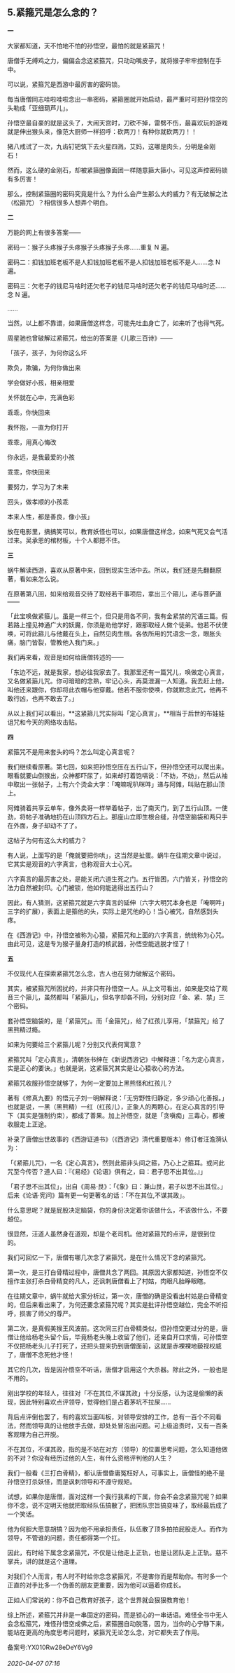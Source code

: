 ## 5.紧箍咒是怎么念的？
**一**


大家都知道，天不怕地不怕的孙悟空，最怕的就是紧箍咒！


唐僧手无缚鸡之力，偏偏会念这紧箍咒，只动动嘴皮子，就将猴子牢牢控制在手中。


可以说，紧箍咒是西游中最厉害的密码锁。 


每当唐僧同志哇啦哇啦念出一串密码，紧箍圈就开始启动，最严重时可把孙悟空的头勒成「亚细葫芦儿」。 


孙悟空最自豪的就是这头了，大闹天宫时，刀砍不掉，雷劈不伤，最喜欢玩的游戏就是伸出猴头来，像范大厨师一样招呼：砍两刀！有种你就砍两刀！！ 


猪八戒试了一次，九齿钉钯筑下去火星四溅，艾妈，这哪是肉头，分明是金刚石！ 


然而，这么硬的金刚石，却被紧箍圈像面团一样随意箍大箍小，可见这声控密码锁有多厉害！ 


那么，控制紧箍圈的密码究竟是什么？为什么会产生那么大的威力？有无破解之法（松箍咒）？相信很多人想弄个明白。


**二**


万能的网上有很多答案—— 


密码一：猴子头疼猴子头疼猴子头疼猴子头疼……重复 N 遍。 


密码二：扣钱加班老板不是人扣钱加班老板不是人扣钱加班老板不是人……念 N 遍。 


密码三：欠老子的钱尼马啥时还欠老子的钱尼马啥时还欠老子的钱尼马啥时还……念 N 遍。 


…… 


当然，以上都不靠谱，如果唐僧这样念，可能先吐血身亡了，如来听了也得气死。


周星驰也曾破解过紧箍咒，给出的答案是《儿歌三百诗》——


「孩子，孩子，为何你这么坏  

欺负，欺骗，为何你做出来  

学会做好小孩，相亲相爱  

关怀就在心中，充满色彩  

乖乖，你快回来  

我怀抱，一直为你打开  

乖乖，用真心悔改  

你永远，是我最爱的小孩  

乖乖，你快回来  

要努力，学习为了未来  

回头，做孝顺的小孩乖  

本来人性，都是善良，像小孩」


放在电影里，搞搞笑可以，教育妖怪也可以，如果唐僧这样念，如来气死又会气活过来。吴承恩的棺材板，十个人都摁不住。


**三**


蜗牛解读西游，喜欢从原著中来，回到现实生活中去。所以，我们还是先翻翻原著，看如来怎么说。 


在原著第八回，如来给观音交待了取经若干事项后，拿出三个箍儿，递与菩萨道——


「此宝唤做紧箍儿。虽是一样三个，但只是用各不同，我有金紧禁的咒语三篇。假若路上撞见神通广大的妖魔，你须是劝他学好，跟那取经人做个徒弟。他若不伏使唤，可将此箍儿与他戴在头上，自然见肉生根。各依所用的咒语念一念，眼胀头痛，脑门皆裂，管教他入我门来。」


我们再来看，观音是如何给唐僧转述的——


「东边不远，就是我家，想必往我家去了。我那里还有一篇咒儿，唤做定心真言，又名做紧箍儿咒。你可暗暗的念熟，牢记心头，再莫泄漏一人知道。我去赶上他，叫他还来跟你，你却将此衣帽与他穿戴。他若不服你使唤，你就默念此咒，他再不敢行凶，也再不敢去了。」


从以上我们可以看出，**这紧箍儿咒实际叫「定心真言」，**相当于后世的布娃娃诅咒和今天的网络攻击贴。


**四**


紧箍咒不是用来套头的吗？怎么叫定心真言呢？ 


我们继续看原著。第七回，如来把孙悟空压在五行山下，但孙悟空还可以爬出来。眼看就要山倒猴出，众神都吓尿了，如来却打着饱嗝说：「不妨，不妨」，然后从袖中取出一张帖子，上有六个烫金大字：「唵嘛呢叭咪吽」递与阿傩，叫贴在那山顶上。 


阿傩骑着共享云单车，像外卖哥一样举着帖子，出了南天门，到了五行山顶。一使劲，将帖子准确地扔在山顶四方石上。那座山立即生根合缝，孙悟空脑袋和两只手在外面，身子却动不了了。


这帖子为何有这么大的威力？


有人说，上面写的是「俺就要把你哄」，这当然是扯蛋。蜗牛在往期文章中说过，它其实是观音的六字真言，也称观音大士心咒。 


六字真言的最厉害之处，是能关闭六道生死之门。五行皆困，六门皆关，孙悟空的法力自然被封印。心门被锁，他如何能逃得出五行山？ 


因此，有人猜测，这紧箍咒就是六字真言的延伸（六字大明咒本身也是「唵啊吽」三字的扩展），表面上是箍他的头，实际上是咒他的心！当心被咒，自然感到头疼。 


在《西游记》中，孙悟空被称为心猿，紧箍咒和上面的六字真言，统统称为心咒。由此可见，这是专为猴子量身打造的核武器，孙悟空能逃脱才怪了！


**五**


不仅现代人在探索紧箍咒怎么念，古人也在努力破解这个密码。 


其实，被紧箍咒所困扰的，并非只有孙悟空一人。从上文可看出，如来是交给了观音三个箍儿，虽然都叫「紧箍儿」，但名字却各不同，分别对应「金、紧、禁」三个密码。 


套孙悟空脑袋的，是「紧箍咒」。而「金箍咒」，给了红孩儿享用，「禁箍咒」给了黑熊精过瘾。 


如来为何要给三个紧箍儿呢？分别又代表何寓意？ 


紧箍咒叫「定心真言」，清朝张书绅在《新说西游记》中解释道：「名为定心真言，实是正心的要诀。」也就是说，这紧箍咒其实是让心猿收心的方法。 


紧箍咒收服孙悟空就够了，为何一定要加上黑熊怪和红孩儿？


著有《修真九要》的悟元子刘一明解释说：「无穷野性归静定，多少顽心化善报。」也就是说，一黑（黑熊精）一红（红孩儿），正象人的两颗心，在定心真言的引导下（其实是强制约束），都成了善果。加上孙悟空，就是「贪嗔痴」三毒心，都被收服走上正途。 


补录了唐僧出世故事的《西游证道书》（《西游记》清代重要版本）修订者汪澹漪认为：


「《紧箍儿咒》，一名《定心真言》，然则此箍非头间之箍，乃心上之箍耳。或问此咒至今传否？道人曰：『《易经》《论语》俱有之，曰：君子思不出其位。』」


「君子思不出其位」，出自《周易·艮》：「《象》曰：兼山艮，君子以思不出其位。」后来《论语·宪问》篇有更一句更著名的话：「不在其位,不谋其政」。


什么意思呢？就是屁股决定脑袋，你的身份决定着你该做什么，不该做什么，不要越位。 


很显然，汪道人虽然身在道观，却是个老司机。他对紧箍咒的点评，是很到位的。 


我们可回忆一下，唐僧有哪几次念了紧箍咒，是在什么情况下念的紧箍咒。 


第一次，是三打白骨精过程中，唐僧共念了两回。其原因大家都知道，孙悟空不仅擅作主张打杀白骨精变的凡人，还讽刺唐僧看上了村姑，肉眼凡胎睁眼瞎。 


在往期文章中，蜗牛就给大家分析过，第一次，唐僧的确是没看出村姑是白骨精变的，但后来看出来了，为何还要念紧箍咒呢？其实是批评孙悟空越位，完全不听招呼，损害了师父的尊严。 


第二次，是真假美猴王风波前。这次同三打白骨精类似，但孙悟空更过分的是，唐僧让他给杨老头留个后，毕竟杨老头晚上收留了他们，还亲自开口求情，可孙悟空不仅把杨老头儿子打死了，还把头提来扔到唐僧面前，这就是赤裸裸地藐视权威了，唐僧不念死他才怪！ 


其它的几次，皆是因孙悟空不听话，唐僧才启用这个大杀器。除此之外，一般也是不用的。


刚出学校的年轻人，往往对「不在其位,不谋其政」十分反感，认为这是偷懒的表现，因此特别喜欢点评领导，觉得他们是占着茅坑不拉屎…… 


背后点评倒也罢了，有的喜欢当面叫板，对领导安排的工作，总有一百个不同看法，然而领导真的让他放手去做，却处处冒泡出问题。可上级追责时，又有一百条客观理为自己开脱。 


不在其位，不谋其政，指的是不站在对方（领导）的位置思考问题，怎么知道他做的不对？你没有经历过他的人生，有什么资格评判他的人生？ 


我们一般看《三打白骨精》，都认唐僧昏庸冤枉好人，可事实上，唐僧怪的绝不是孙悟空打杀妖怪，而是讽刺领导和不遵守规矩。 


试想，如果你是唐僧，面对这样一个我行我素的下属，你会不会念紧箍咒呢？如果你不念，说不定明天他就把取经队伍搞散了，把团队宗旨搞变味了，取经最后成了一个笑话。 


他为何胆大愿意胡搞？因为他不用承担责任，队伍散了顶多拍拍屁股走人。而作为领导，不管谁的问题，责任都得第一个扛。 


因此，有时给下属念念紧箍咒，不仅是让他走上正轨，也是让团队走上正轨。慈不掌兵，讲的就是这个道理。 


对我们个人而言，有人时不时给你念念紧箍咒，不是害你而是帮助你。有时多一个正直的对手比多一个伪善的朋友更重要，因为他可以逼着你成长。 


正如人们常说的：你不自己教育好孩子，这个世界就会狠狠教育他！


综上所述，紧箍咒并非是一串固定的密码，而是锁心的一串话语。难怪全书中无人会念松箍咒，难怪孙悟空成佛之后，紧箍圈自动脱落，因为，当你的心宁静下来，能站在更高的角度思考问题时，紧箍咒无论怎么念，对它都失去了作用。


备案号:YX010Rw28eDeY6Vg9


###### 2020-04-07 07:16
